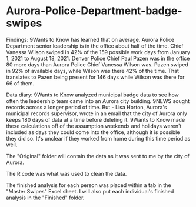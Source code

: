 # Aurora-Police-Department-badge-swipes

Findings:
9Wants to Know has learned that on average, Aurora Police Department senior leadership is in the office about half of the time.  Chief Vanessa Wilson swiped in 42% of the 159 possible work days from January 1, 2021 to August 18, 2021.  Denver Police Chief Paul Pazen was in the office 80 more days than Aurora Police Chief Vanessa Wilson was. Pazen swiped in 92% of available days, while Wilson was there 42% of the time. That translates to Pazen being present for 146 days while Wilson was there for 66 of them.

Data diary:
9Wants to Know analyzed municipal badge data to see how often the leadership team came into an Aurora city building. 9NEWS sought records across a longer period of time. But - Lisa Horton, Aurora's municipal records supervisor, wrote in an email that the city of Aurora only keeps 180 days of data at a time before deleting it. 9Wants to Know made these calculations off of the assumption weekends and holidays weren't included as days they could come into the office, although it is possible they did so. It's unclear if they worked from home during this time period as well. 

The "Original" folder will contain the data as it was sent to me by the city of Aurora. 

The R code was what was used to clean the data. 

The finished analysis for each person was placed within a tab in the "Master Swipes" Excel sheet. I will also put each individual's finished analysis in the "Finished" folder.
